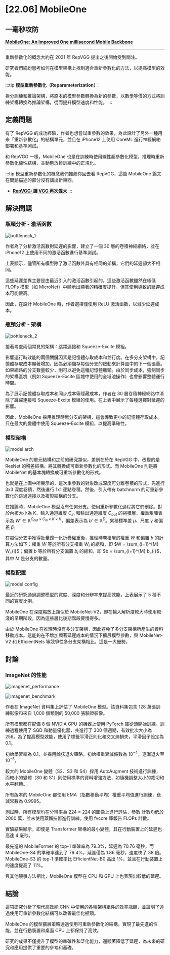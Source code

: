 # [22.06] MobileOne

## 一毫秒攻防

[**MobileOne: An Improved One millisecond Mobile Backbone**](https://arxiv.org/abs/2206.04040)

---

重新參數化的概念大約在 2021 年 RepVGG 提出之後開始受到關注。

研究者們紛紛思考如何在模型架構上找到適合重新參數化的方法，以提高模型的效能。

:::tip
**模型重新參數化（Reparameterization）**：

拆分訓練和推論架構，將原本的模型參數轉換為新的參數，以數學等價的方式將訓練架構轉換為推論架構，從而提升模型速度和性能。
:::

## 定義問題

有了 RepVGG 的成功經驗，作者也想嘗試重參數的效果，為此設計了另外一種用來「重新參數化」的結構單元，並且在 iPhone12 上使用 CoreML 進行神經網絡部署和基準測試。

和 RepVGG 一樣，MobileOne 也是在訓練時使用線性超參數化模型，推理時重新參數化線性結構，並動態放鬆訓練中的正規化。

:::tip
模型重新參數化的概念我們推薦你回去看 RepVGG，這篇 MobileOne 論文在問題描述的部分沒有講出新東西。

- [**RepVGG: 讓 VGG 再次偉大**](../2101-repvgg/index.md)
  :::

## 解決問題

### 瓶頸分析 - 激活函數

![bottleneck_1](./img/img4.jpg)

作者為了分析激活函數對延遲的影響，建立了一個 30 層的卷積神經網絡，並在 iPhone12 上使用不同的激活函數進行基準測試。

上表顯示，儘管所有模型除了激活函數外具有相同的架構，它們的延遲卻大不相同。

這些延遲差異主要是由最近引入的激活函數引起的。這些激活函數雖然在極低 FLOPs 模型（如 MicroNet）中顯示出顯著的精確度提升，但其使用導致的延遲成本可能很高。

因此，在設計 MobileOne 時，作者選擇僅使用 ReLU 激活函數，以減少延遲成本。

### 瓶頸分析 - 架構

![bottleneck_2](./img/img5.jpg)

接著考慮兩個常見的架構：跳躍連接和 Squeeze-Excite 模組。

影響運行時效能的兩個關鍵因素是記憶體存取成本和並行度。在多分支架構中，記憶體存取成本顯著增加，因為必須儲存每個分支的啟動來計算圖中的下一個張量。如果網路的分支數量較少，則可以避免這種記憶體瓶頸。由於同步成本，強制同步的架構區塊（例如 Squeeze-Excite 區塊中使用的全域池操作）也會影響整體運行時間。

為了展示記憶體存取成本和同步成本等隱藏成本，作者在 30 層卷積神經網路中消除了跳躍連接和 Squeeze-Excite 模組的使用。在上表中展示了每種選擇對延遲的影響。

因此，MobileOne 採用推理時無分支的架構，這會導致更小的記憶體存取成本。只在最大的變體中使用 Squeeze-Excite 模組，以提高準確性。

### 模型架構

![model arch](./img/img6.jpg)

MobileOne 的單元結構和之前的研究類似，差別在於在 RepVGG 中，改變的是 ResNet 的殘差結構，將其轉換成可重新參數化的形式。而 MobileOne 則是將 MobileNet 的基本塊轉換成可重新參數化的形式。

也就是在上圖中所展示的，這次重參數的對象改成深度可分離卷積的形式，先進行 3x3 深度卷積，然後進行 1x1 逐點卷積。然後，引入帶有 batchnorm 的可重新參數化的跳過連接以及複製結構的分支。

在推論時，MobileOne 模型沒有任何分支。使用重新參數化過程將它們刪除。對於內核大小為 K、輸入通道維度 $C_{in}$ 和輸出通道維度 $C_{out}$ 的捲積層，權重矩陣表示為 $W' \in \mathbb{R}^{C_{out}\times C_{in}\times K\times K}$，偏差表示為 $b' \in \mathbb{R}^D$。累積標準差 $\mu$、尺度 $\gamma$ 和偏差 $\beta$。

在每個分支中獲得批量歸一化折疊權重後，推理時卷積層的權重 $W$ 和偏置 $b$ 的計算方法如下：權重 $W$ 等於所有分支權重 $W_{i}$ 的總和，即 $W = \sum_{i=1}^{M} W_{i}$；偏置 $b$ 等於所有分支偏置 $b_{i}$ 的總和，即 $b = \sum_{i=1}^{M} b_{i}$，其中 $M$ 是分支的數量。

### 模型配置

![model config](./img/img10.jpg)

最近的研究通過調整模型的寬度、深度和分辨率來提高效能，上表展示了 5 種不同的寬度比例。

MobileOne 在深度縮放上類似於 MobileNet-V2，即在輸入解析度較大時使用較淺的早期階段，因為這些層比後期階段要慢得多。

由於 MobileOne 在推理時沒有多分支架構，因此避免了多分支架構所產生的資料移動成本。這能夠在不增加顯著延遲成本的情況下擴展模型參數，與 MobileNet-V2 和 EfficientNets 等競爭性多分支架構相比，這是一大優勢。

## 討論

### ImageNet 的性能

![imagenet_performance](./img/img1.jpg)

![imagenet_benchmark](./img/img12.jpg)

作者在 ImageNet 資料集上評估了 MobileOne 模型。該資料集包含 128 萬張訓練影像和來自 1,000 個類別的 50,000 張驗證影像。

所有模型都在配備 8 個 NVIDIA GPU 的機器上使用 PyTorch 庫從頭開始訓練。訓練過程使用了 SGD 和動量優化器，共進行了 300 個週期，有效批次大小為 256。為了提高模型效能，使用了標籤平滑正則化和交叉熵損失，平滑因子設定為 0.1。

初始學習率為 0.1，並採用餘弦退火策略，初始權重衰減係數為 $10^{-4}$，逐漸退火至 $10^{-5}$。

較大的 MobileOne 變體（S2、S3 和 S4）採用 AutoAugment 技術進行訓練，而較小的變體（S0 和 S1）則使用標準的資料增強方法，如隨機調整大小的裁切和水平翻轉。

所有版本的 MobileOne 都使用 EMA（指數移動平均）權重平均值進行訓練，衰減常數為 0.9995。

測試時，所有模型均在分辨率為 224 × 224 的圖像上進行評估，參數 ​​ 計數均低於 2000 萬，並未使用蒸餾技術進行訓練。使用 fvcore 庫報告 FLOPs 計數。

實驗結果顯示，即使是 Transformer 架構的最小變體，其在行動裝置上的延遲也高達 4 毫秒。

最先進的 MobileFormer 的 top-1 準確率為 79.3%，延遲為 70.76 毫秒，而 MobileOne-S4 的準確率達到了 79.4%，延遲僅為 1.86 毫秒，速度快了 38 倍。MobileOne-S3 的 top-1 準確率比 EfficientNet-B0 高出 1%，並且在行動裝置上的速度提高了 11%。

與其他競爭方法相比，MobileOne 模型在 CPU 和 GPU 上也表現出較低的延遲。

## 結論

這項研究分析了現代高效能 CNN 中使用的各種架構組件的效率瓶頸，並證明了透過使用可重新參數化結構可以改善最佳化瓶頸。

MobileOne 的模型擴展策略透過使用可重新參數化的結構，實現了最先進的性能，並在行動裝置和桌面 CPU 上都保持了高效。

研究的成果不僅提升了模型的準確性和泛化能力，還顯著降低了延遲，為未來的研究和應用提供了重要的參考和基礎。
